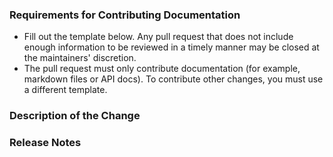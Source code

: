 ### Requirements for Contributing Documentation

* Fill out the template below. Any pull request that does not include enough information to be reviewed in a timely manner may be closed at the maintainers' discretion.
* The pull request must only contribute documentation (for example, markdown files or API docs). To contribute other changes, you must use a different template.

### Description of the Change

<!--

We must be able to understand the purpose of your change from this description. If we can't get a good idea of the benefits of the change from the description here, the pull request may be closed at the maintainers' discretion.

-->

### Release Notes

<!--

Please describe the changes in a single line that explains this improvement in
terms that a user can understand.  This text will be used in JHF's release notes.

If this change is not user-facing or notable enough to be included in release notes
you may use the strings "Not applicable" or "N/A" here.

Examples:

- The GitHub package now allows you to add co-authors to commits.
- Fixed an issue where multiple cursors did not work in a file with a single line.
- Increased the performance of searching and replacing across a whole project.

-->